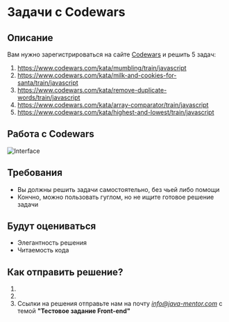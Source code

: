 # Задачи с Codewars

## Описание

Вам нужно зарегистрироваться на сайте [Codewars](https://www.codewars.com) и решить 5 задач:
1) https://www.codewars.com/kata/mumbling/train/javascript
2) https://www.codewars.com/kata/milk-and-cookies-for-santa/train/javascript
3) https://www.codewars.com/kata/remove-duplicate-words/train/javascript
4) https://www.codewars.com/kata/array-comparator/train/javascript
5) https://www.codewars.com/kata/highest-and-lowest/train/javascript

## Работа с Codewars 

![Interface](https://monosnap.com/image/3g3m0xxfRmq4FgIh6ROkA03seYOnAl)

## Требования
- Вы должны решить задачи самостоятельно, без чьей либо помощи
- Кончно, можно пользовать гуглом, но не ищите готовое решение задачи

## Будут оцениваться
- Элегантность решения
- Читаемость кода

## Как отправить решение?
1. 
2. 
3. Ссылки на решения отправьте нам на почту *info@java-mentor.com* с темой **"Тестовое задание Front-end"**

